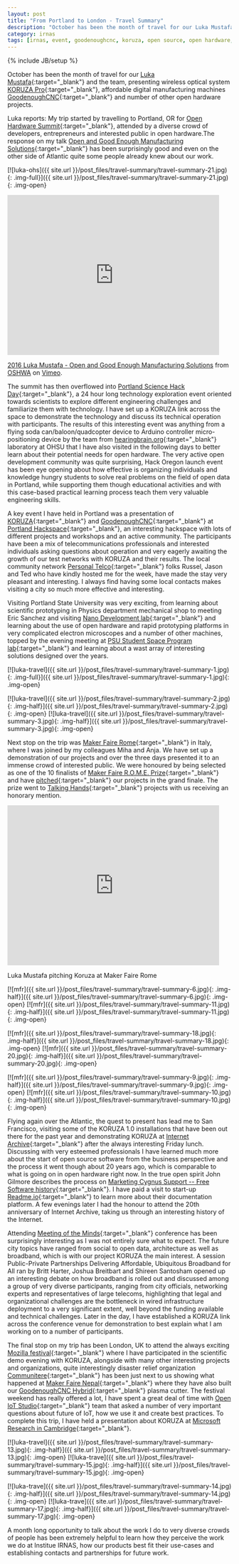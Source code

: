 ```yaml
---
layout: post
title: "From Portland to London - Travel Summary"
description: "October has been the month of travel for our Luka Mustafa and the team, presenting wireless optical system KORUZA Pro, affordable digital manufacturing machines GoodenoughCNC and number of other open hardware projects."
category: irnas
tags: [irnas, event, goodenoughcnc, koruza, open source, open hardware, public talk]
---
```

{% include JB/setup %}

October has been the month of travel for our [Luka Mustafa](https://twitter.com/slomusti){:target="_blank"} and the team, presenting wireless optical system [KORUZA Pro](http://new.koruza.net/){:target="_blank"}, affordable digital manufacturing machines [GoodenoughCNC](http://goodenoughcnc.eu/){:target="_blank"} and number of other open hardware projects.  

Luka reports: My trip started by travelling to Portland, OR for [Open Hardware Summit](http://2016.oshwa.org/){:target="_blank"}, attended by a diverse crowd of developers, entrepreneurs and interested public in open hardware.The response on my talk [Open and Good Enough Manufacturing Solutions](https://vimeo.com/189452395){:target="_blank"} has been surprisingly good and even on the other side of Atlantic quite some people already knew about our work.

[![luka-ohs]({{ site.url }}/post_files/travel-summary/travel-summary-21.jpg){: .img-full}]({{ site.url }}/post_files/travel-summary/travel-summary-21.jpg){: .img-open}

<iframe src="https://player.vimeo.com/video/189452395" width="94.5%" height="360" frameborder="0" webkitallowfullscreen mozallowfullscreen allowfullscreen></iframe>
<p class="quiet"><a href="https://vimeo.com/189452395">2016 Luka Mustafa - Open and Good Enough Manufacturing Solutions</a> from <a href="https://vimeo.com/user14106369">OSHWA</a> on <a href="https://vimeo.com">Vimeo</a>.</p>

The summit has then overflowed into [Portland Science Hack Day](http://portland.sciencehackday.org/){:target="_blank"}, a 24 hour long technology exploration event oriented towards scientists to explore different engineering challenges and familiarize them with technology. I have set up a KORUZA link across the space to demonstrate the technology and discuss its technical operation with participants. The results of this interesting event was anything from a flying soda can/baloon/quadcopter device to Arduino controller micro-positioning device by the team from [hearingbrain.org](http://hearingbrain.org/){:target="_blank"} laboratory at OHSU that I have also visited in the following days to better learn about their potential needs for open hardware. The very active open development community was quite surprising, Hack Oregon launch event has been eye opening about how effective is organizing individuals and knowledge hungry students to solve real problems on the field of open data in Portland, while supporting them though educational activities and with this case-based practical learning process teach them very valuable engineering skills. 

A key event I have held in Portland was a presentation of [KORUZA](http://koruza.net/){:target="_blank"} and [GoodenoughCNC](http://goodenoughcnc.eu/){:target="_blank"} at [Portland Hackspace](http://pdxhackerspace.org/){:target="_blank"}, an interesting hackspace with lots of different projects and workshops and an active community. The participants have been a mix of telecommunications professionals and interested individuals asking questions about operation and very eagerly awaiting the growth of our test networks with KORUZA and their results. The local community network [Personal Telco](https://personaltelco.net/wiki){:target="_blank"} folks Russel, Jason and Ted who have kindly hosted me for the week, have made the stay very pleasant and interesting. I always find having some local contacts makes visiting a city so much more effective and interesting.

Visiting Portland State University was very exciting, from learning about scientific prototyping in Physics department mechanical shop to meeting Eric Sanchez and visiting [Nano Development lab](http://www.pdx.edu/nano-development-lab/){:target="_blank"} and learning about the use of open hardware and rapid prototyping platforms in very complicated electron microscopes and a number of other machines, topped by the evening meeting at [PSU Student Space Program lab](http://sites.psu.edu/sspl/){:target="_blank"} and learning about a wast array of interesting solutions designed over the years.

[![luka-travel]({{ site.url }}/post_files/travel-summary/travel-summary-1.jpg){: .img-full}]({{ site.url }}/post_files/travel-summary/travel-summary-1.jpg){: .img-open}

[![luka-travel]({{ site.url }}/post_files/travel-summary/travel-summary-2.jpg){: .img-half}]({{ site.url }}/post_files/travel-summary/travel-summary-2.jpg){: .img-open}
[![luka-travel]({{ site.url }}/post_files/travel-summary/travel-summary-3.jpg){: .img-half}]({{ site.url }}/post_files/travel-summary/travel-summary-3.jpg){: .img-open}

Next stop on the trip was [Maker Faire Rome](http://www.makerfairerome.eu/en/){:target="_blank"} in Italy, where I was joined by my colleagues Miha and Anja. We have set up a demonstration of our projects and over the three days presented it to an immense crowd of interested public. We were honoured by being selected as one of the 10 finalists of [Maker Faire R.O.M.E. Prize](http://www.makerfairerome.eu/en/here-are-all-the-r-m-prize-finalists/){:target="_blank"} and have [pitched](https://www.youtube.com/embed/Ds3vrer5SJY){:target="_blank"} our projects in the grand finale. The prize went to [Talking Hands](http://www.makerfairerome.eu/en/r-prize-talking-hands-is-the-100-000-euro-winner/){:target="_blank"} projects with us receiving an honorary mention.

<iframe width="94.5%" height="360px" src="https://www.youtube.com/embed/Ds3vrer5SJY" frameborder="0" allowfullscreen></iframe>
<p class="quiet">Luka Mustafa pitching Koruza at Maker Faire Rome</p>

[![mfr]({{ site.url }}/post_files/travel-summary/travel-summary-6.jpg){: .img-half}]({{ site.url }}/post_files/travel-summary/travel-summary-6.jpg){: .img-open}
[![mfr]({{ site.url }}/post_files/travel-summary/travel-summary-11.jpg){: .img-half}]({{ site.url }}/post_files/travel-summary/travel-summary-11.jpg){: .img-open}

[![mfr]({{ site.url }}/post_files/travel-summary/travel-summary-18.jpg){: .img-half}]({{ site.url }}/post_files/travel-summary/travel-summary-18.jpg){: .img-open}
[![mfr]({{ site.url }}/post_files/travel-summary/travel-summary-20.jpg){: .img-half}]({{ site.url }}/post_files/travel-summary/travel-summary-20.jpg){: .img-open}

[![mfr]({{ site.url }}/post_files/travel-summary/travel-summary-9.jpg){: .img-half}]({{ site.url }}/post_files/travel-summary/travel-summary-9.jpg){: .img-open}
[![mfr]({{ site.url }}/post_files/travel-summary/travel-summary-10.jpg){: .img-half}]({{ site.url }}/post_files/travel-summary/travel-summary-10.jpg){: .img-open}

Flying again over the Atlantic, the quest to present has lead me to San Francisco, visiting some of the KORUZA 1.0 installations that have been out there for the past year and demonstrating KORUZA at [Internet Archive](https://archive.org/index.php){:target="_blank"} after the always interesting Friday lunch. Discussing with very esteemed professionals I have learned much more about the start of open source software from the business perspective and the process it went though about 20 years ago, which is comparable to what is going on in open hardware right now. In the true open spirit John Gilmore describes the process on [Marketing Cygnus Support -- Free Software history](http://www.toad.com/gnu/cygnus/){:target="_blank"}. I have paid a visit to start-up [Readme.io](http://readme.io/){:target="_blank"} to learn more about their documentation platform. A few evenings later I had the honour to attend the 20th anniversary of Internet Archive, taking us through an interesting history of the Internet.

Attending [Meeting of the Minds](http://cityminded.org/){:target="_blank"} conference has been surprisingly interesting as I was not entirely sure what to expect. The future city topics have ranged from social to open data, architecture as well as broadband, which is with our project KORUZA the main interest. A session Public-Private Partnerships Delivering Affordable, Ubiquitous Broadband for All ran by Britt Harter, Joshua Breitbart and Shireen Santosham opened up an interesting debate on how broadband is rolled out and discussed among a group of very diverse participants, ranging from city officials, networking experts and representatives of large telecoms, highlighting that legal and organizational challenges are the bottleneck in wired infrastructure deployment to a very significant extent, well beyond the funding available and technical challenges. Later in the day, I have established a KORUZA link across the conference venue for demonstration to best explain what I am working on to a number of participants.

The final stop on my trip has been London, UK to attend the always exciting [Mozilla festival](https://mozillafestival.org/){:target="_blank"}  where I have participated in the scientific demo evening with KORUZA, alongside with many other interesting projects and organizations, quite interestingly disaster relief organization [Communitere](http://communitere.org/){:target="_blank"} has been just next to us showing what happened at [Maker Faire Nepal](http://makezine.com/2016/09/22/nepal-joins-maker-movement-weekend/){:target="_blank"} where they have also built our [GoodenoughCNC Hybrid](http://goodenoughcnc.eu/hybrid-cnc/){:target="_blank"} plasma cutter. The festival weekend has really offered a lot, I have spent a great deal of time with [Open IoT Studio](https://github.com/openiotstudio){:target="_blank"} team that asked a number of very important questions about future of IoT, how we use it and create best practices. To complete this trip, I have held a presentation about KORUZA at [Microsoft Research in Cambridge](https://www.microsoft.com/en-us/research/lab/microsoft-research-cambridge/){:target="_blank"}.


[![luka-travel]({{ site.url }}/post_files/travel-summary/travel-summary-13.jpg){: .img-half}]({{ site.url }}/post_files/travel-summary/travel-summary-13.jpg){: .img-open}
[![luka-trave]({{ site.url }}/post_files/travel-summary/travel-summary-15.jpg){: .img-half}]({{ site.url }}/post_files/travel-summary/travel-summary-15.jpg){: .img-open}

[![luka-trave]({{ site.url }}/post_files/travel-summary/travel-summary-14.jpg){: .img-half}]({{ site.url }}/post_files/travel-summary/travel-summary-14.jpg){: .img-open}
[![luka-trave]({{ site.url }}/post_files/travel-summary/travel-summary-17.jpg){: .img-half}]({{ site.url }}/post_files/travel-summary/travel-summary-17.jpg){: .img-open}

A month long opportunity to talk about the work I do to very diverse crowds of people has been extremely helpful to learn how they perceive the work we do at Institue IRNAS, how our products best fit their use-cases and establishing contacts and partnerships for future work.



